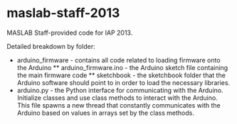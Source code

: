 maslab-staff-2013
=================

MASLAB Staff-provided code for IAP 2013.

Detailed breakdown by folder:
* arduino_firmware - contains all code related to loading firmware onto the Arduino
** arduino_firmware.ino - the Arduino sketch file containing the main firmware code
** sketchbook - the sketchbook folder that the Arduino software should point to in order to load the necessary libraries.
* arduino.py - the Python interface for communicating with the Arduino. Initialize classes and use class methods to interact with the Arduino. This file spawns a new thread that constantly communicates with the Arduino based on values in arrays set by the class methods.